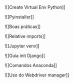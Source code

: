 ![[Create Virtual Env Python]]

![[Pyinstaller]]

![[Boas práticas]]

![[Relative imports]]

![[Jupyter venv]]

![[Guia init Django]]

![[Comandos Anaconda]]

![[Uso do Webdriver manager]]
